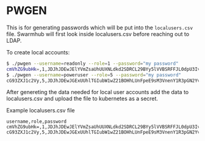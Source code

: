 # PWGEN
This is for generating passwords which will be put into the `localusers.csv` file. Swarmhub will first look inside localusers.csv before reaching out to LDAP.

To create local accounts:
```bash
$ ./pwgen --username=readonly --role=1 --password="my password"
cmVhZG9ubHk=,1,JDJhJDEwJElYVmZsaUhUUXNLdkd2SDRCL29BYy5lVVBSRFFJL0dpU3IvMUdaZHFEYTl1Zkl6bk1PL1VX
$ ./pwgen --username=poweruser --role=5 --password="my password"
cG93ZXJ1c2Vy,5,JDJhJDEwJGExUUhlTGIubW1wZ21BOHhLUnFpeE9sM3VnenY1R3pGN2YvMmdzd0I0WG1Qald5R0ZyeEM2
```

After genereting the data needed for local user accounts add the data to localusers.csv and upload the file to kubernetes as a secret.

Example localusers.csv file
```csv
username,role,password
cmVhZG9ubHk=,1,JDJhJDEwJElYVmZsaUhUUXNLdkd2SDRCL29BYy5lVVBSRFFJL0dpU3IvMUdaZHFEYTl1Zkl6bk1PL1VX
cG93ZXJ1c2Vy,5,JDJhJDEwJGExUUhlTGIubW1wZ21BOHhLUnFpeE9sM3VnenY1R3pGN2YvMmdzd0I0WG1Qald5R0ZyeEM2
```
